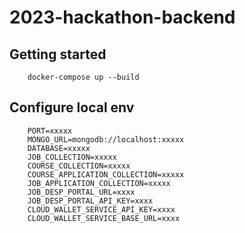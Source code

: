 # 2023-hackathon-backend



## Getting started

```
    docker-compose up --build
```

## Configure local env

```
    PORT=xxxxx
    MONGO_URL=mongodb://localhost:xxxxx
    DATABASE=xxxxx
    JOB_COLLECTION=xxxxx
    COURSE_COLLECTION=xxxxx
    COURSE_APPLICATION_COLLECTION=xxxxx
    JOB_APPLICATION_COLLECTION=xxxxx
    JOB_DESP_PORTAL_URL=xxxx
    JOB_DESP_PORTAL_API_KEY=xxxx
    CLOUD_WALLET_SERVICE_API_KEY=xxxx
    CLOUD_WALLET_SERVICE_BASE_URL=xxxx
```
